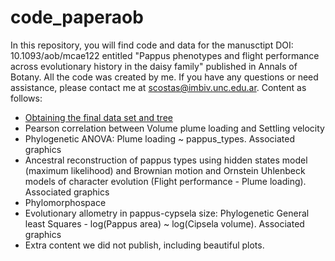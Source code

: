 # code_paperaob
In this repository, you will find code and data for the manusctipt DOI: 10.1093/aob/mcae122 entitled "Pappus phenotypes and flight performance across evolutionary history in the daisy family" published in Annals of Botany.
All the code was created by me. If you have any questions or need assistance, please contact me at scostas@imbiv.unc.edu.ar.
Content as follows:
- [Obtaining the final data set and tree](https://github.com/smcostas/code_paperaob/blob/main/1%29%20df-tree-final.r)
- Pearson correlation between Volume plume loading and Settling velocity
- Phylogenetic ANOVA: Plume loading ~ pappus_types. Associated graphics
- Ancestral reconstruction of pappus types using hidden states model (maximum likelihood) and Brownian motion and Ornstein Uhlenbeck models of character evolution (Flight performance - Plume loading). Associated graphics
- Phylomorphospace
- Evolutionary allometry in pappus-cypsela size:  Phylogenetic General least Squares - log(Pappus area) ~ log(Cipsela volume). Associated graphics
- Extra content we did not publish, including beautiful plots. 
